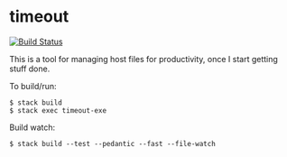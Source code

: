 # timeout


[![Build Status](https://travis-ci.org/philwade/timeout.svg?branch=master)](https://travis-ci.org/philwade/timeout)

This is a tool for managing host files for productivity, once I start getting stuff done.

To build/run:

    $ stack build
    $ stack exec timeout-exe

Build watch:

    $ stack build --test --pedantic --fast --file-watch
